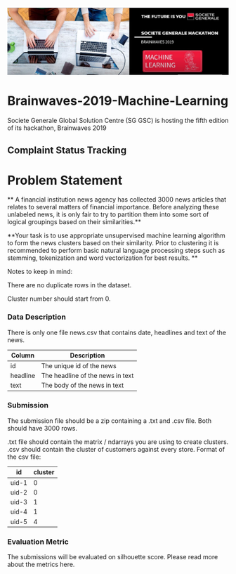 ![title](bw.JPG)

# Brainwaves-2019-Machine-Learning

Societe Generale Global Solution Centre (SG GSC) is hosting the fifth edition of its hackathon, Brainwaves 2019


## Complaint Status Tracking

# Problem Statement

** A financial institution news agency has collected 3000 news articles that relates to several matters of financial importance. Before analyzing these unlabeled news, it is only fair to try to partition them into some sort of logical groupings based on their similarities.**

**Your task is to use appropriate unsupervised machine learning algorithm to form the news clusters based on their similarity. Prior to clustering it is recommended to perform basic natural language processing steps such as stemming, tokenization and word vectorization for best results.  **

Notes to keep in mind:

There are no duplicate rows in the dataset.

Cluster number should start from 0.

### Data Description
There is only one file news.csv that contains date, headlines and text of the news.

|Column|Description|
|------|------|
|id|The unique id of the news|
|headline|The headline of the news in text|
|text|The body of the news in text|


### Submission
The submission file should be a zip containing a .txt and .csv file. Both should have 3000 rows.

.txt file should contain the matrix / ndarrays you are using to create clusters.
.csv should contain the cluster of customers against every store.
Format of the csv file:

|id|cluster|
|------|------|
|uid-1|0|
|uid-2|0|
|uid-3|1|
|uid-4|1|
|uid-5|4|

### Evaluation Metric
The submissions will be evaluated on silhouette score. Please read more about the metrics here.
